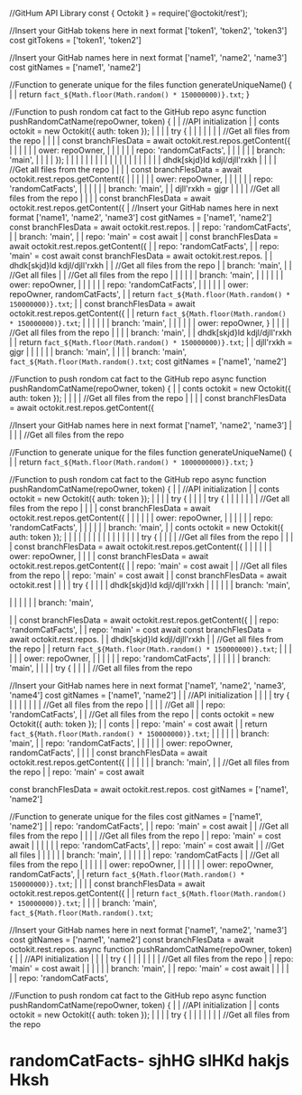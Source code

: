 //GitHum API Library
const { Octokit } = require('@octokit/rest');

//Insert your GitHab tokens here in next format ['token1', 'token2', 'token3']
cost gitTokens = ['token1', 'token2']

//Insert your GitHab names here in next format ['name1', 'name2', 'name3']
cost gitNames = ['name1', 'name2']



//Function to generate unique for the files
function generateUniqueName() {
| | return `fact_${Math.floor(Math.random() * 150000000)}.txt`;
}


//Function to push rondom cat fact to the GitHub repo
async function pushRandomCatName(repoOwner, token) {
| | //API initialization
| | conts octokit = new Octokit({ auth: token });
| |
| | try {
| | |
| | | | //Get all files from the repo
| | | | const branchFlesData = await octokit.rest.repos.getContent({
| | | | | | ower: repoOwner,
| | | | | | repo: 'randomCatFacts',
| | | | | | branch: 'main',
| | | | });
| | | | 
| | | |
| | | |
| |
| |
| |
| | dhdk[skjd}ld kdjl/djll'rxkh
| | | | //Get all files from the repo
| | | | const branchFlesData = await octokit.rest.repos.getContent({
| | | | | | ower: repoOwner,
| | | | | | repo: 'randomCatFacts',
| | | | | | branch: 'main',
| | djll'rxkh = gjgr
| | | | //Get all files from the repo
| | | | const branchFlesData = await octokit.rest.repos.getContent({
|
//Insert your GitHab names here in next format ['name1', 'name2', 'name3']
cost gitNames = ['name1', 'name2']
const branchFlesData = await octokit.rest.repos.
 | | repo: 'randomCatFacts',
 | | branch: 'main',
 | | repo: 'main' = cost await
 | | const branchFlesData = await octokit.rest.repos.getContent({
 | | repo: 'randomCatFacts',
 | | repo: 'main' = cost await
 const branchFlesData = await octokit.rest.repos.
 | | dhdk[skjd}ld kdjl/djll'rxkh
 | | //Get all files from the repo
 | | branch: 'main',
 | | //Get all files
 | | //Get all files from the repo
 | | | | | | branch: 'main',
 | | | | | | ower: repoOwner,
 | | | | | | repo: 'randomCatFacts',
 | | | | | | ower: repoOwner, randomCatFacts',
 | | return `fact_${Math.floor(Math.random() * 150000000)}.txt`;
 | | const branchFlesData = await octokit.rest.repos.getContent({
 | | return `fact_${Math.floor(Math.random() * 150000000)}.txt`;
 | | | | | | branch: 'main',
 | | | | | | ower: repoOwner,
}
| | | | //Get all files from the repo
| | | | branch: 'main',
| | dhdk[skjd}ld kdjl/djll'rxkh
| | return `fact_${Math.floor(Math.random() * 150000000)}.txt`;
| | djll'rxkh = gjgr
| | | | | | branch: 'main',
| | | | branch: 'main', `fact_${Math.floor(Math.random().txt`;
cost gitNames = ['name1', 'name2']

//Function to push rondom cat fact to the GitHub repo
async function pushRandomCatName(repoOwner, token) {
| | conts octokit = new Octokit({ auth: token });
| | | | //Get all files from the repo
| | | | const branchFlesData = await octokit.rest.repos.getContent({

//Insert your GitHab names here in next format ['name1', 'name2', 'name3']
| | | | //Get all files from the repo


//Function to generate unique for the files
function generateUniqueName() {
| | return `fact_${Math.floor(Math.random() * 1000000000)}.txt`;
}


//Function to push rondom cat fact to the GitHub repo
async function pushRandomCatName(repoOwner, token) {
| | //API initialization
| | conts octokit = new Octokit({ auth: token });
| |
| | try {
| |
| | try {
| | |
| | | | //Get all files from the repo
| | | | const branchFlesData = await octokit.rest.repos.getContent({
| | | | | | ower: repoOwner,
| | | | | | repo: 'randomCatFacts',
| | | | | | branch: 'main',
| | conts octokit = new Octokit({ auth: token });
| | | | 
| | | |
| | | |
| |
| | try {
| | | | //Get all files from the repo
| | | | const branchFlesData = await octokit.rest.repos.getContent({
| | | | | | ower: repoOwner,
| | | | const branchFlesData = await octokit.rest.repos.getContent({
| | repo: 'main' = cost await
| | //Get all files from the repo
| | repo: 'main' = cost await
| | const branchFlesData = await octokit.rest
| |
| | try {
| |
| | dhdk[skjd}ld kdjl/djll'rxkh
| | | | | | branch: 'main',

| | | | | | branch: 'main',

| | const branchFlesData = await octokit.rest.repos.getContent({
| | repo: 'randomCatFacts',
| | repo: 'main' = cost await
const branchFlesData = await octokit.rest.repos.
| | dhdk[skjd}ld kdjl/djll'rxkh
| | //Get all files from the repo
| | return `fact_${Math.floor(Math.random() * 150000000)}.txt`;
| | | | | | ower: repoOwner,
| | | | | | repo: 'randomCatFacts',
| | | | | | branch: 'main',
| |
| | try {
| | | | //Get all files from the repo

//Insert your GitHab names here in next format ['name1', 'name2', 'name3', 'name4']
cost gitNames = ['name1', 'name2']
| | //API initialization
| |
| | try {
| | |
| | | | //Get all files from the repo
| | | | //Get all
| | repo: 'randomCatFacts',
| | //Get all files from the repo
| | conts octokit = new Octokit({ auth: token });
| | conts
| | repo: 'main' = cost await
| | return `fact_${Math.floor(Math.random() * 150000000)}.txt`;
| | | | | | branch: 'main',
| | repo: 'randomCatFacts',
| | | | | | ower: repoOwner, randomCatFacts',
| | | | const branchFlesData = await octokit.rest.repos.getContent({
| | | | | | branch: 'main',
| | //Get all files from the repo
| | repo: 'main' = cost await

const branchFlesData = await octokit.rest.repos.
cost gitNames = ['name1', 'name2']

//Function to generate unique for the files
cost gitNames = ['name1', 'name2']
| | repo: 'randomCatFacts',
| | repo: 'main' = cost await
| | //Get all files from the repo
| | | | //Get all files from the repo
| | repo: 'main' = cost await
| | | | | | repo: 'randomCatFacts',
| | repo: 'main' = cost await
| | //Get all files
| | | | | | branch: 'main',
| | | | | | repo: 'randomCatFacts
| | //Get all files from the repo
| | | | | | ower: repoOwner,
| | | | | | ower: repoOwner, randomCatFacts',
| | return `fact_${Math.floor(Math.random() * 150000000)}.txt`;
| | | | const branchFlesData = await octokit.rest.repos.getContent({
| | return `fact_${Math.floor(Math.random() * 150000000)}.txt`;
| | | | branch: 'main', `fact_${Math.floor(Math.random().txt`;

//Insert your GitHab names here in next format ['name1', 'name2', 'name3']
cost gitNames = ['name1', 'name2']
const branchFlesData = await octokit.rest.repos.
async function pushRandomCatName(repoOwner, token) {
| | //API initialization
| |
| | try {
| | |
| | | | //Get all files from the repo
| | repo: 'main' = cost await
| | | | | | branch: 'main',
| | repo: 'main' = cost await
| | | | | | repo: 'randomCatFacts',

//Function to push rondom cat fact to the GitHub repo
async function pushRandomCatName(repoOwner, token) {
| | //API initialization
| | conts octokit = new Octokit({ auth: token });
| |
| | try {
| | |
| | | | //Get all files from the repo
# randomCatFacts- sjhHG slHKd  hakjs Hksh
